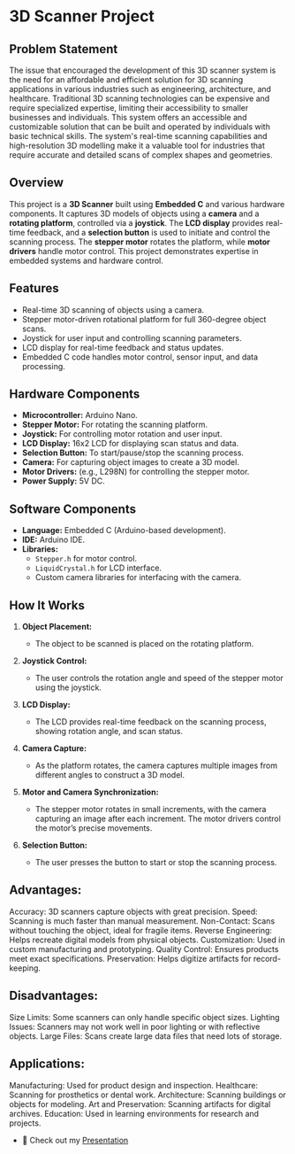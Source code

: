 # 3D Scanner Project

## Problem Statement
The issue that encouraged the development of this 3D scanner system is the need for an affordable and efficient solution for 3D scanning applications in various industries such as engineering, architecture, and healthcare. Traditional 3D scanning technologies can be expensive and require specialized expertise, limiting their accessibility to smaller businesses and individuals. This system offers an accessible and customizable solution that can be built and operated by individuals with basic technical skills. The system's real-time scanning capabilities and high-resolution 3D modelling make it a valuable tool for industries that require accurate and detailed scans of complex shapes and geometries.

## Overview
This project is a **3D Scanner** built using **Embedded C** and various hardware components. It captures 3D models of objects using a **camera** and a **rotating platform**, controlled via a **joystick**. The **LCD display** provides real-time feedback, and a **selection button** is used to initiate and control the scanning process. The **stepper motor** rotates the platform, while **motor drivers** handle motor control. This project demonstrates expertise in embedded systems and hardware control.

## Features
- Real-time 3D scanning of objects using a camera.
- Stepper motor-driven rotational platform for full 360-degree object scans.
- Joystick for user input and controlling scanning parameters.
- LCD display for real-time feedback and status updates.
- Embedded C code handles motor control, sensor input, and data processing.

## Hardware Components
- **Microcontroller:** Arduino Nano.
- **Stepper Motor:** For rotating the scanning platform.
- **Joystick:** For controlling motor rotation and user input.
- **LCD Display:** 16x2 LCD for displaying scan status and data.
- **Selection Button:** To start/pause/stop the scanning process.
- **Camera:** For capturing object images to create a 3D model.
- **Motor Drivers:** (e.g., L298N) for controlling the stepper motor.
- **Power Supply:** 5V DC.

## Software Components
- **Language:** Embedded C (Arduino-based development).
- **IDE:** Arduino IDE.
- **Libraries:**
  - `Stepper.h` for motor control.
  - `LiquidCrystal.h` for LCD interface.
  - Custom camera libraries for interfacing with the camera.

## How It Works
1. **Object Placement:**
   - The object to be scanned is placed on the rotating platform.
   
2. **Joystick Control:**
   - The user controls the rotation angle and speed of the stepper motor using the joystick.
   
3. **LCD Display:**
   - The LCD provides real-time feedback on the scanning process, showing rotation angle, and scan status.
   
4. **Camera Capture:**
   - As the platform rotates, the camera captures multiple images from different angles to construct a 3D model.

5. **Motor and Camera Synchronization:**
   - The stepper motor rotates in small increments, with the camera capturing an image after each increment. The motor drivers control the motor’s precise movements.

6. **Selection Button:**
   - The user presses the button to start or stop the scanning process.




## Advantages:
Accuracy: 3D scanners capture objects with great precision.
Speed: Scanning is much faster than manual measurement.
Non-Contact: Scans without touching the object, ideal for fragile items.
Reverse Engineering: Helps recreate digital models from physical objects.
Customization: Used in custom manufacturing and prototyping.
Quality Control: Ensures products meet exact specifications.
Preservation: Helps digitize artifacts for record-keeping.
## Disadvantages:
Size Limits: Some scanners can only handle specific object sizes.
Lighting Issues: Scanners may not work well in poor lighting or with reflective objects.
Large Files: Scans create large data files that need lots of storage.
## Applications:
Manufacturing: Used for product design and inspection.
Healthcare: Scanning for prosthetics or dental work.
Architecture: Scanning buildings or objects for modeling.
Art and Preservation: Scanning artifacts for digital archives.
Education: Used in learning environments for research and projects.


- 📝 Check out my [Presentation]([https://rakesh-564.github.io/rakeshgamidiprofile.com/](https://docs.google.com/presentation/d/1XjHeJdVogjKGCzo6vBP9fqKM0ICfZaM6/edit?usp=sharing&ouid=101981796462723142981&rtpof=true&sd=true))
